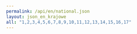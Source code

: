 ```yaml
---
permalink: /api/en/national.json
layout: json_en_krajowe
all: "1,2,3,4,5,6,7,8,9,10,11,12,13,14,15,16,17"
---
```

